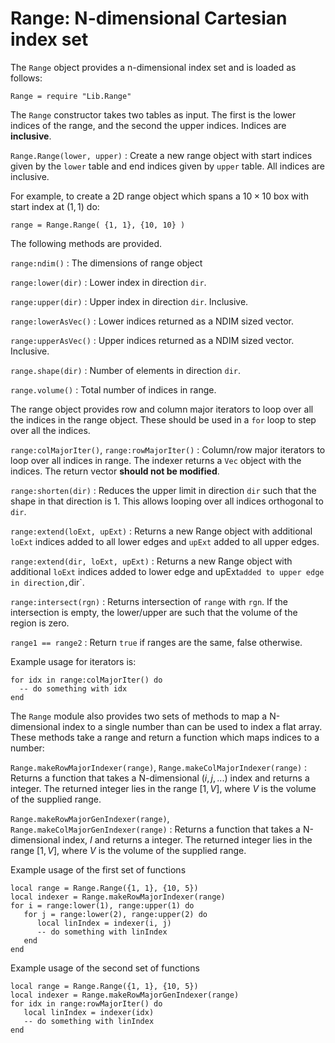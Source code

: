 # Range: N-dimensional Cartesian index set

The `Range` object provides a n-dimensional index set and is loaded as
follows:

~~~~~~~ {.lua}
Range = require "Lib.Range"
~~~~~~~

The `Range` constructor takes two tables as input. The first is the
lower indices of the range, and the second the upper indices. Indices
are __inclusive__.

`Range.Range(lower, upper)`
: Create a new range object with start indices given by the `lower` table
  and end indices given by `upper` table. All indices are inclusive.

For example, to create a 2D range object which spans a $10\times 10$
box with start index at $(1,1)$ do:

~~~~~~~ {.lua}
range = Range.Range( {1, 1}, {10, 10} )
~~~~~~~

The following methods are provided.

`range:ndim()`
: The dimensions of range object

`range:lower(dir)`
: Lower index in direction `dir`.

`range:upper(dir)`
: Upper index in direction `dir`. Inclusive.

`range:lowerAsVec()`
: Lower indices returned as a NDIM sized vector.

`range:upperAsVec()`
: Upper indices returned as a NDIM sized vector. Inclusive.

`range.shape(dir)`
: Number of elements in direction `dir`.

`range.volume()`
: Total number of indices in range.

The range object provides row and column major iterators to loop over
all the indices in the range object. These should be used in a `for`
loop to step over all the indices.

`range:colMajorIter()`, `range:rowMajorIter()`
: Column/row major iterators to loop over all indices in range. The
  indexer returns a `Vec` object with the indices. The return vector
  __should not be modified__.

`range:shorten(dir)`
: Reduces the upper limit in direction `dir` such that the shape in
  that direction is 1. This allows looping over all indices orthogonal
  to `dir`.

`range:extend(loExt, upExt)`
: Returns a new Range object with additional `loExt` indices added
  to all lower edges and `upExt` added to all upper edges.

`range:extend(dir, loExt, upExt)`
: Returns a new Range object with additional `loExt` indices added to
  lower edge and upExt` added to upper edge in direction, `dir`.

`range:intersect(rgn)`
: Returns intersection of `range` with `rgn`. If the intersection is
  empty, the lower/upper are such that the volume of the region is
  zero.

`range1 == range2`
: Return `true` if ranges are the same, false otherwise.

Example usage for iterators is:

~~~~~~~ {.lua}
for idx in range:colMajorIter() do
  -- do something with idx
end
~~~~~~~

The `Range` module also provides two sets of methods to map a
N-dimensional index to a single number than can be used to index a
flat array. These methods take a range and return a function which
maps indices to a number:

`Range.makeRowMajorIndexer(range)`, `Range.makeColMajorIndexer(range)`
: Returns a function that takes a N-dimensional $(i,j,...)$ index and
  returns a integer. The returned integer lies in the range $[1, V]$,
  where $V$ is the volume of the supplied range.

`Range.makeRowMajorGenIndexer(range)`, `Range.makeColMajorGenIndexer(range)`
: Returns a function that takes a N-dimensional index, $I$ and returns
  a integer. The returned integer lies in the range $[1, V]$, where
  $V$ is the volume of the supplied range.

Example usage of the first set of functions

~~~~~~~ {.lua}
local range = Range.Range({1, 1}, {10, 5})
local indexer = Range.makeRowMajorIndexer(range)
for i = range:lower(1), range:upper(1) do
   for j = range:lower(2), range:upper(2) do
      local linIndex = indexer(i, j)
      -- do something with linIndex
   end
end
~~~~~~~

Example usage of the second set of functions

~~~~~~~ {.lua}
local range = Range.Range({1, 1}, {10, 5})
local indexer = Range.makeRowMajorGenIndexer(range)
for idx in range:rowMajorIter() do
   local linIndex = indexer(idx)
   -- do something with linIndex
end
~~~~~~~
